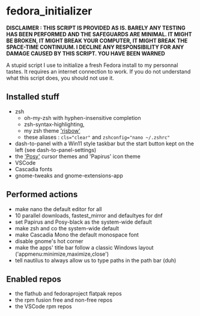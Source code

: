 # fedora_initializer

**DISCLAIMER : THIS SCRIPT IS PROVIDED AS IS. BARELY ANY TESTING HAS BEEN PERFORMED AND THE SAFEGUARDS ARE MINIMAL. IT MIGHT BE BROKEN, IT MIGHT BREAK YOUR COMPUTER, IT MIGHT BREAK THE SPACE-TIME CONTINUUM. I DECLINE ANY RESPONSIBILITY FOR ANY DAMAGE CAUSED BY THIS SCRIPT. YOU HAVE BEEN WARNED**

A stupid script I use to initialize a fresh Fedora install to my personnal tastes. It requires an internet connection to work.
If you do not understand what this script does, you should not use it.

## Installed stuff
 - zsh
   - oh-my-zsh with hyphen-insensitive completion
   - zsh-syntax-highlighting,
   - my zsh theme ['risbow'](https://github.com/waddupp00/risbow)
   - these aliases : `cls="clear"` and `zshconfig="nano ~/.zshrc"`
 - dash-to-panel with a Win11 style taskbar but the start button kept on the left (see dash-to-panel-settings)
 - the ['Posy']() cursor themes and 'Papirus' icon theme
 - VSCode
 - Cascadia fonts
 - gnome-tweaks and gnome-extensions-app
 
## Performed actions
 - make nano the default editor for all
 - 10 parallel downloads, fastest_mirror and defaultyes for dnf
 - set Papirus and Posy-black as the system-wide default
 - make zsh and co the system-wide default
 - make Cascadia Mono the default monospace font
 - disable gnome's hot corner
 - make the apps' title bar follow a classic Windows layout ('appmenu:minimize,maximize,close')
 - tell nautilus to always allow us to type paths in the path bar (duh)

## Enabled repos
 - the flathub and fedoraproject flatpak repos
 - the rpm fusion free and non-free repos
 - the VSCode rpm repos

